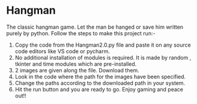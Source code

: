 # Hangman
The classic hangman game. Let the man be hanged or save him written purely by python.
Follow the steps to make this project run:-
1. Copy the code from the Hangman2.0.py file and paste it on any source code editors like VS code or pycharm.
2. No additional installation of modules is required. It is made by random , tkinter and time modules which are pre-installed.
3. 2 images are given along the file. Download them.
4. Look in the code where the path for the images have been specified.
5. Change the paths according to the downloaded path in your system.
6. Hit the run button and you are ready to go.
Enjoy gaming and peace out!!
